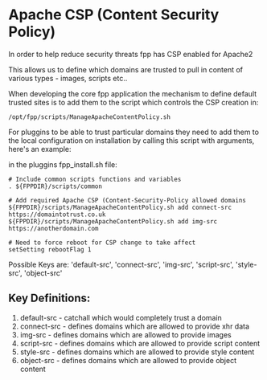 # Apache CSP (Content Security Policy)

In order to help reduce security threats fpp has CSP enabled for Apache2

This allows us to define which domains are trusted to pull in content of various types - images, scripts etc..

When developing the core fpp application the mechanism to define default trusted sites is to add them to the script which controls the CSP creation in:

`/opt/fpp/scripts/ManageApacheContentPolicy.sh`

For pluggins to be able to trust particular domains they need to add them to the local configuration on installation by calling this script with arguments, here's an example:

in the pluggins fpp_install.sh file:

```
# Include common scripts functions and variables
. ${FPPDIR}/scripts/common

# Add required Apache CSP (Content-Security-Policy allowed domains
${FPPDIR}/scripts/ManageApacheContentPolicy.sh add connect-src https://domaintotrust.co.uk
${FPPDIR}/scripts/ManageApacheContentPolicy.sh add img-src https://anotherdomain.com

# Need to force reboot for CSP change to take affect
setSetting rebootFlag 1
```

Possible Keys are: 'default-src', 'connect-src', 'img-src', 'script-src', 'style-src', 'object-src'

## Key Definitions:

1. default-src - catchall which would completely trust a domain
2. connect-src - defines domains which are allowed to provide xhr data
3. img-src - defines domains which are allowed to provide images
4. script-src - defines domains which are allowed to provide script content
5. style-src - defines domains which are allowed to provide style content
6. object-src - defines domains which are allowed to provide object content
